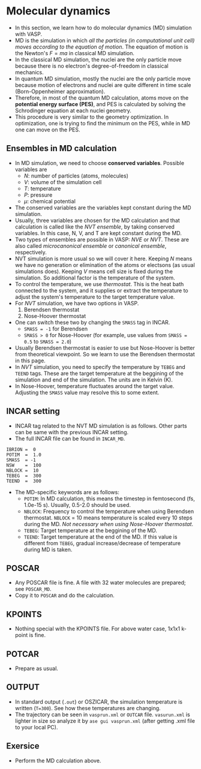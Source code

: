 # Molecular dynamics
* In this section, we learn how to do molecular dynamics (MD) simulation with VASP.
* MD is the simulation in which *all the particles (in computational unit cell) moves according to the equation of motion*. The equation of motion is the Newton's $F = ma$ in classical MD simulation.
* In the classical MD simulation, the nuclei are the only particle move because there is no electron's degree-of-freedom in classical mechanics.
* In quantum MD simulation, mostly the nuclei are the only particle move because motion of electrons and nuclei are quite different in time scale (Born-Oppenheimer approximation).
* Therefore, in most of the quantum MD calculation, atoms move on the **potential energy surface (PES)**, and PES is calculated by solving the Schrodinger equation at each nuclei geometry.
* This procedure is very similar to the geometry optimization. In optimization, one is trying to find the minimum on the PES, while in MD one can move on the PES.

## Ensembles in MD calculation
* In MD simulation, we need to choose **conserved variables**. Possible variables are
    + $N$: number of particles (atoms, molecules)
    + $V$: volume of the simulation cell
    + $T$: temperature
    + $P$: pressure
    + $\mu$: chemical potential
* The conserved variables are the variables kept constant during the MD simulation.
* Usually, three variables are chosen for the MD calculation and that calculation is called like the *NVT ensemble*, by taking conserved variables. In this case, N, V, and T are kept constant during the MD.
* Two types of ensembles are possible in VASP: *NVE* or *NVT*. These are also called *microcanonical ensemble* or *canonical ensemble*, respectively.
* NVT simulation is more usual so we will cover it here. Keeping $N$ means we have no generation or elimination of the atoms or electsons (as usual simulations does). Keeping $V$ means cell size is fixed during the simulation. So additional factor is the temperature of the system.
* To control the temperature, we use *thermostat*. This is the heat bath connected to the system, and it supplies or extract the temperature to adjust the system's temperature to the target temperature value.
* For $NVT$ simulation, we have two options in VASP.
    1. Berendsen thermostat
    2. Nose-Hoover thermostat
* One can switch these two by changing the `SMASS` tag in INCAR.
    + `SMASS = -1` for Berendsen
    + `SMASS > 0`  for Nose-Hoover (for example, use values from `SMASS = 0.5` to `SMASS = 2.0`)
* Usually Berendsen thermostat is easier to use but Nose-Hoover is better from theoretical viewpoint. So we learn to use the Berendsen thermostat in this page.
* In $NVT$ simulation, you need to specify the temperature by `TEBEG` and `TEEND` tags. These are the target temperature at the beggining of the simulation and end of the simulation. The units are in Kelvin (K).
* In Nose-Hoover, temperature fluctuates around the target value. Adjusting the `SMASS` value may resolve this to some extent.

## INCAR setting
* INCAR tag related to the NVT MD simulation is as follows. Other parts can be same with the previous INCAR setting.
* The full INCAR file can be found in `INCAR_MD`.
```
IBRION =  0
POTIM  =  1.0
SMASS  = -1
NSW    =  100
NBLOCK =  10
TEBEG  =  300
TEEND  =  300
```
* The MD-specific keywords are as follows:
    + `POTIM`: In MD calculation, this means the timestep in femtosecond (fs, 1.0e-15 s). Usually, 0.5-2.0 should be used.
    + `NBLOCK`: Frequency to control the temperature when using Berendsen thermostat. `NBLOCK` = 10 means temperature is scaled every 10 steps during the MD. *Not necessary when using Nose-Hoover thermostat*.
    + `TEBEG`: Target temperature at the beggining of the MD.
    + `TEEND`: Target temperature at the end of the MD. If this value is different from `TEBEG`, gradual increase/decrease of temperature during MD is taken.

## POSCAR
* Any POSCAR file is fine. A file with 32 water molecules are prepared; see `POSCAR_MD`.
* Copy it to `POSCAR` and do the calculation.

## KPOINTS
* Nothing special with the KPOINTS file. For above water case, 1x1x1 k-point is fine.

## POTCAR
* Prepare as usual.

## OUTPUT
* In standard output (`.out`) or OSZICAR, the simulation temperature is written (`T=300`). See how these temperatures are changing.
* The trajectory can be seen in `vasprun.xml` or `OUTCAR` file. `vasurun.xml` is lighter in size so analyze it by `ase gui vasprun.xml` (after getting .xml file to your local PC).

## Exersice
* Perform the MD calculation above.